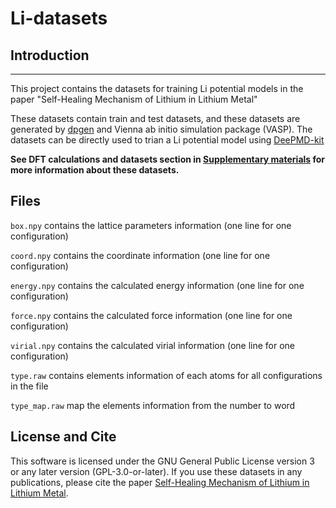 # Li-datasets

## Introduction
---
This project contains the datasets for training Li potential models 
in the paper "Self-Healing Mechanism of Lithium in Lithium Metal"

These datasets contain train and test datasets, and these datasets are generated by [dpgen](https://github.com/deepmodeling/dpgen) and Vienna ab initio simulation package (VASP). The datasets can be directly used to trian a Li potential model using [DeePMD-kit](https://github.com/deepmodeling/deepmd-kit)


**See DFT calculations and datasets section in [Supplementary materials](https://onlinelibrary.wiley.com/action/downloadSupplement?doi=10.1002%2Fadvs.202105574&file=advs3655-sup-0001-SuppMat.pdf) for more information about these datasets.**


## Files

`box.npy`  contains the lattice parameters information (one line for one configuration)

`coord.npy`  contains the coordinate information (one line for one configuration)

`energy.npy` contains the calculated energy information (one line for one configuration)

`force.npy` contains the  calculated force information (one line for one configuration)

`virial.npy` contains the calculated virial information (one line for one configuration)

`type.raw` contains elements information of each atoms for all configurations in the file 

`type_map.raw` map the elements information from the number to word


## License and Cite
This software is licensed under the GNU General Public License version 3 or any later version (GPL-3.0-or-later). If you use these datasets in any publications, please cite the paper [Self-Healing Mechanism of Lithium in Lithium Metal](https://doi.org/10.1002/advs.202105574).

